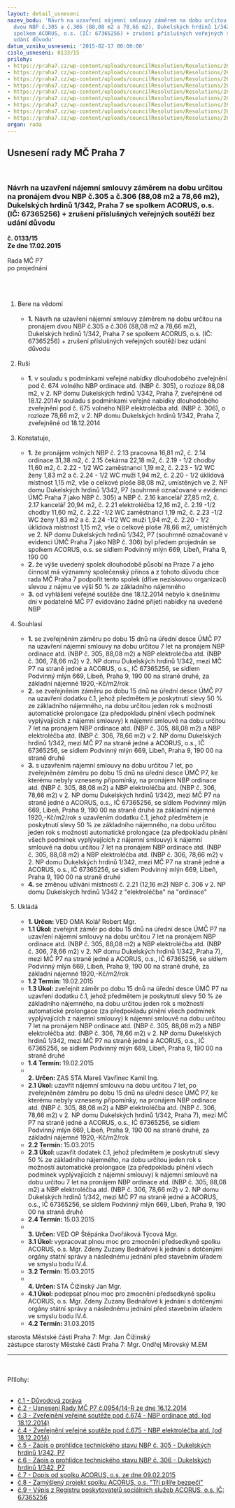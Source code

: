 ```yaml
---
layout: detail_usneseni
nazev_bodu: 'Návrh na uzavření nájemní smlouvy záměrem na dobu určitou na pronájem
  dvou NBP č.305 a č.306 (88,08 m2 a 78,66 m2), Dukelských hrdinů 1/342, Praha 7 se
  spolkem ACORUS, o.s. (IČ: 67365256) + zrušení příslušných veřejných soutěží bez
  udání důvodu'
datum_vzniku_usneseni: '2015-02-17 00:00:00'
cislo_usneseni: 0133/15
prilohy:
- https://praha7.cz/wp-content/uploads/councilResolution/Resolutions/26715/0133_15_pril1.pdf
- https://praha7.cz/wp-content/uploads/councilResolution/Resolutions/26715/9-15-%c4%8d.2usnesenirmc2014121610345198.doc
- https://praha7.cz/wp-content/uploads/councilResolution/Resolutions/26715/9-15-%c4%8d.3zve%c5%99ejn%c4%9bn%c3%ad_%c4%8d.674.pdf
- https://praha7.cz/wp-content/uploads/councilResolution/Resolutions/26715/9-15-%c4%8d.4zve%c5%99ejn%c4%9bn%c3%ad_%c4%8d.675.pdf
- https://praha7.cz/wp-content/uploads/councilResolution/Resolutions/26715/9-15-%c4%8d.5pasportnbp305.pdf
- https://praha7.cz/wp-content/uploads/councilResolution/Resolutions/26715/9-15-%c4%8d.6pasportnbp306.pdf
- https://praha7.cz/wp-content/uploads/councilResolution/Resolutions/26715/9-15-%c4%8d.7dopis.jpg
- https://praha7.cz/wp-content/uploads/councilResolution/Resolutions/26715/9-15-%c4%8d.8projekt.pdf
- https://praha7.cz/wp-content/uploads/councilResolution/Resolutions/26715/9-15-%c4%8d.9registr.pdf
organ: rada
---
```

<div id="ucUsn_pList" class="usn">
	<span><h2>Usnesení rady MČ Praha 7 </h2>
<br></span><div class="standBody">
<span><h3>Návrh na uzavření nájemní smlouvy záměrem na dobu určitou na pronájem dvou NBP č.305 a č.306 (88,08 m2 a 78,66 m2), Dukelských hrdinů 1/342, Praha 7 se spolkem ACORUS, o.s. (IČ: 67365256) + zrušení příslušných veřejných soutěží bez udání důvodu</h3></span><div class="center">
		<strong>č. 0133/15</strong><br>
	</div>
<div class="center">
		<strong>Ze dne 17.02.2015</strong><br><br>
	</div>Rada MČ P7<br>po projednání<br><br><br><ol>
<br><li>Bere na vědomí<br><ul>
<br><li>
<strong>1.</strong> Návrh na uzavření nájemní smlouvy záměrem na dobu určitou na pronájem dvou NBP č.305 a č.306 (88,08 m2 a 78,66 m2), Dukelských hrdinů 1/342, Praha 7 se spolkem ACORUS, o.s. (IČ: 67365256) + zrušení příslušných veřejných soutěží bez udání důvodu </li>
</ul>
<br>
</li>
<li>Ruší<br><ul>
<br><li>
<strong>1.</strong> v souladu s podmínkami veřejné nabídky dlouhodobého zveřejnění pod č. 674 volného NBP ordinace atd. (NBP č. 305), o rozloze 88,08 m2, v 2. NP domu Dukelských hrdinů 1/342, Praha 7, zveřejněné od 18.12.2014v souladu s podmínkami veřejné nabídky dlouhodobého zveřejnění pod č. 675 volného NBP elektroléčba atd. (NBP č. 306), o rozloze 78,66 m2, v 2. NP domu Dukelských hrdinů 1/342, Praha 7, zveřejněné od 18.12.2014 </li>
</ul>
<br>
</li>
<li>Konstatuje,<br><ul>
<br><li>
<strong>1.</strong> že pronájem volných NBP č. 2.13 pracovna 16,81 m2, č. 2.14 ordinace 31,38 m2, č. 2.15 čekárna 22,18 m2, č. 2.19 - 1/2 chodby 11,60 m2, č. 2.22 - 1/2 WC zaměstnanci 1,19 m2, č. 2.23 - 1/2 WC ženy 1,83 m2 a č. 2.24 - 1/2 WC muži 1,94 m2, č. 2.20 - 1/2 úklidová místnost 1,15 m2, vše o celkové ploše 88,08 m2, umístěných ve 2. NP domu Dukelských hrdinů 1/342, P7 (souhrnně označované v evidenci ÚMČ Praha 7 jako NBP č. 305) a NBP č. 2.16 kancelář 27,85 m2, č. 2.17 kancelář 20,94 m2, č. 2.21 elektroléčba 12,16 m2, č. 2.19 -1/2 chodby 11,60 m2, č. 2.22 -1/2 WC zaměstnanci 1,19 m2, č. 2.23 -1/2 WC ženy 1,83 m2 a č. 2.24 -1/2 WC muži 1,94 m2, č. 2.20 - 1/2 úklidová místnost 1,15 m2, vše o celkové ploše 78,66 m2, umístěných ve 2. NP domu Dukelských hrdinů 1/342, P7 (souhrnně označované v evidenci ÚMČ Praha 7 jako NBP č. 306) byl předem projednán se spolkem ACORUS, o.s. se sídlem Podvinný mlýn 669, Libeň, Praha 9, 190 00<br>
</li>
<li>
<strong>2.</strong> že výše uvedený spolek dlouhodobě působí na Praze 7 a jeho činnost má významný společenský přínos a z tohoto důvodu chce rada MČ Praha 7 podpořit tento spolek (dříve neziskovou organizaci) slevou z nájmu ve výši 50 % ze základního nájemného<br>
</li>
<li>
<strong>3.</strong> od vyhlášení veřejné soutěže dne 18.12.2014 nebylo k dnešnímu dni v podatelně MČ P7 evidováno žádné přijetí nabídky na uvedené NBP </li>
</ul>
<br>
</li>
<li>Souhlasí<br><ul>
<br><li>
<strong>1.</strong> se zveřejněním záměru po dobu 15 dnů na úřední desce ÚMČ P7 na uzavření nájemní smlouvy na dobu určitou 7 let na pronájem NBP ordinace atd. (NBP č. 305, 88,08 m2) a NBP elektroléčba atd. (NBP č. 306, 78,66 m2) v 2. NP domu Dukelských hrdinů 1/342, mezi MČ P7 na straně jedné a ACORUS, o.s., IČ 67365256, se sídlem Podvinný mlýn 669, Libeň, Praha 9, 190 00 na straně druhé, za základní nájemné 1920,-Kč/m2/rok<br>
</li>
<li>
<strong>2.</strong> se zveřejněním záměru po dobu 15 dnů na úřední desce ÚMČ P7 na uzavření dodatku č.1, jehož předmětem je poskytnutí slevy 50 % ze základního nájemného, na dobu určitou jeden rok s možností automatické prolongace (za předpokladu plnění všech podmínek vyplývajících z nájemní smlouvy) k nájemní smlouvě na dobu určitou 7 let na pronájem NBP ordinace atd. (NBP č. 305, 88,08 m2) a NBP elektroléčba atd. (NBP č. 306, 78,66 m2) v 2. NP domu Dukelských hrdinů 1/342, mezi MČ P7 na straně jedné a ACORUS, o.s., IČ 67365256, se sídlem Podvinný mlýn 669, Libeň, Praha 9, 190 00 na straně druhé<br>
</li>
<li>
<strong>3.</strong> s uzavřením nájemní smlouvy na dobu určitou 7 let, po zveřejněném záměru po dobu 15 dnů na úřední desce ÚMČ P7, ke kterému nebyly vzneseny připomínky, na pronájem NBP ordinace atd. (NBP č. 305, 88,08 m2) a NBP elektroléčba atd. (NBP č. 306, 78,66 m2) v 2. NP domu Dukelských hrdinů 1/342), mezi MČ P7 na straně jedné a ACORUS, o.s., IČ 67365256, se sídlem Podvinný mlýn 669, Libeň, Praha 9, 190 00 na straně druhé za základní nájemné 1920,-Kč/m2/rok s uzavřením dodatku č.1, jehož předmětem je poskytnutí slevy 50 % ze základního nájemného, na dobu určitou jeden rok s možností automatické prolongace (za předpokladu plnění všech podmínek vyplývajících z nájemní smlouvy) k nájemní smlouvě na dobu určitou 7 let na pronájem NBP ordinace atd. (NBP č. 305, 88,08 m2) a NBP elektroléčba atd. (NBP č. 306, 78,66 m2) v 2. NP domu Dukelských hrdinů 1/342, mezi MČ P7 na straně jedné a ACORUS, o.s., IČ 67365256, se sídlem Podvinný mlýn 669, Libeň, Praha 9, 190 00 na straně druhé<br>
</li>
<li>
<strong>4.</strong> se změnou užívání místnosti č. 2.21 (12,16 m2) NBP č. 306 v 2. NP domu Dukelských hrdinů 1/342 z "elektroléčba" na "ordinace" </li>
</ul>
<br>
</li>
<li>Ukládá<br><ul>
<br><li>
<strong>1. Určen: </strong>VED OMA Kolář Robert Mgr.<br>
</li>
<li>
<strong>1.1 Úkol: </strong>zveřejnit záměr po dobu 15 dnů na úřední desce ÚMČ P7 na uzavření nájemní smlouvy na dobu určitou 7 let na pronájem NBP ordinace atd. (NBP č. 305, 88,08 m2) a NBP elektroléčba atd. (NBP č. 306, 78,66 m2) v 2. NP domu Dukelských hrdinů 1/342, Praha 7), mezi MČ P7 na straně jedné a ACORUS, o.s., IČ 67365256, se sídlem Podvinný mlýn 669, Libeň, Praha 9, 190 00 na straně druhé, za základní nájemné 1920,-Kč/m2/rok <br>
</li>
<li>
<strong>1.2 Termín: </strong>19.02.2015<br>
</li>
<li>
<strong>1.3 Úkol: </strong>zveřejnit záměr po dobu 15 dnů na úřední desce ÚMČ P7 na uzavření dodatku č.1, jehož předmětem je poskytnutí slevy 50 % ze základního nájemného, na dobu určitou jeden rok s možností automatické prolongace (za předpokladu plnění všech podmínek vyplývajících z nájemní smlouvy) k nájemní smlouvě na dobu určitou 7 let na pronájem NBP ordinace atd. (NBP č. 305, 88,08 m2) a NBP elektroléčba atd. (NBP č. 306, 78,66 m2) v 2. NP domu Dukelských hrdinů 1/342, mezi MČ P7 na straně jedné a ACORUS, o.s., IČ 67365256, se sídlem Podvinný mlýn 669, Libeň, Praha 9, 190 00 na straně druhé<br>
</li>
<li>
<strong>1.4 Termín: </strong>19.02.2015<br>
</li>
<li>
<strong><br>2. Určen: </strong>ZAS STA Mareš Vavřinec Kamil Ing.<br>
</li>
<li>
<strong>2.1 Úkol: </strong>uzavřít nájemní smlouvu na dobu určitou 7 let, po zveřejněném záměru po dobu 15 dnů na úřední desce ÚMČ P7, ke kterému nebyly vzneseny připomínky, na pronájem NBP ordinace atd. (NBP č. 305, 88,08 m2) a NBP elektroléčba atd. (NBP č. 306, 78,66 m2) v 2. NP domu Dukelských hrdinů 1/342, Praha 7), mezi MČ P7 na straně jedné a ACORUS, o.s., IČ 67365256, se sídlem Podvinný mlýn 669, Libeň, Praha 9, 190 00 na straně druhé, za základní nájemné 1920,-Kč/m2/rok <br>
</li>
<li>
<strong>2.2 Termín: </strong>15.03.2015<br>
</li>
<li>
<strong>2.3 Úkol: </strong>uzavřít dodatek č.1, jehož předmětem je poskytnutí slevy 50 % ze základního nájemného, na dobu určitou jeden rok s možností automatické prolongace (za předpokladu plnění všech podmínek vyplývajících z nájemní smlouvy) k nájemní smlouvě na dobu určitou 7 let na pronájem NBP ordinace atd. (NBP č. 305, 88,08 m2) a NBP elektroléčba atd. (NBP č. 306, 78,66 m2) v 2. NP domu Dukelských hrdinů 1/342, mezi MČ P7 na straně jedné a ACORUS, o.s., IČ 67365256, se sídlem Podvinný mlýn 669, Libeň, Praha 9, 190 00 na straně druhé<br>
</li>
<li>
<strong>2.4 Termín: </strong>15.03.2015<br>
</li>
<li>
<strong><br>3. Určen: </strong>VED OP Štěpánka Dvořáková Týcová Mgr.<br>
</li>
<li>
<strong>3.1 Úkol: </strong>vypracovat plnou moc pro zmocnění předsedkyně spolku ACORUS, o.s. Mgr. Zdeny Zuzany Bednářové k jednání s dotčenými orgány státní správy a následnému jednání před stavebním úřadem ve smyslu bodu IV.4.<br>
</li>
<li>
<strong>3.2 Termín: </strong>15.03.2015<br>
</li>
<li>
<strong><br>4. Určen: </strong>STA Čižinský Jan Mgr.<br>
</li>
<li>
<strong>4.1 Úkol: </strong>podepsat plnou moc pro zmocnění předsedkyně spolku ACORUS, o.s. Mgr. Zdeny Zuzany Bednářové k jednání s dotčenými orgány státní správy a následnému jednání před stavebním úřadem ve smyslu bodu IV.4.<br>
</li>
<li>
<strong>4.2 Termín: </strong>31.03.2015</li>
</ul>
</li>
</ol>starosta Městské části Praha 7: Mgr. Jan Čižinský<br>zástupce starosty Městské části Praha 7: Mgr. Ondřej Mirovský M.EM <br><hr>
<br><br>Přílohy: <br><ul>
<br><li>
<a href="/zdroj.aspx?typ=4&amp;Id=60663&amp;sh=1953221845" target="_blank" title="Odkaz na soubor - 16,6 kB - nové okno">č.1 - Důvodová zpráva</a> <br>
</li>
<li>
<a href="/zdroj.aspx?typ=4&amp;id=60575&amp;sh=-661253035" target="_blank" title="Odkaz na soubor - 44,5 kB - nové okno">č.2 - Usnesení Rady MČ P7 č.0954/14-R ze dne 16.12.2014 </a><br>
</li>
<li>
<a href="/zdroj.aspx?typ=4&amp;id=60576&amp;sh=-662065035" target="_blank" title="Odkaz na soubor - 29,5 kB - nové okno">č.3 - Zveřejnění veřejné soutěže pod č.674 - NBP ordinace atd. (od 18.12.2014)</a> <br>
</li>
<li>
<a href="/zdroj.aspx?typ=4&amp;id=60577&amp;sh=-661181035" target="_blank" title="Odkaz na soubor - 29,8 kB - nové okno">č.4 - Zveřejnění veřejné soutěže pod č.675 - NBP elektroléčba atd. (od 18.12.2014)</a> <br>
</li>
<li>
<a href="/zdroj.aspx?typ=4&amp;id=60578&amp;sh=-661566283" target="_blank" title="Odkaz na soubor - 591,9 kB - nové okno">č.5 - Zápis o prohlídce technického stavu NBP č. 305 - Dukelských hrdinů 1/342, P7 </a><br>
</li>
<li>
<a href="/zdroj.aspx?typ=4&amp;id=60579&amp;sh=-661608235" target="_blank" title="Odkaz na soubor - 561,1 kB - nové okno">č.6 - Zápis o prohlídce technického stavu NBP č. 306 - Dukelských hrdinů 1/342, P7 </a><br>
</li>
<li>
<a href="/zdroj.aspx?typ=4&amp;id=60580&amp;sh=142569941" target="_blank" title="Odkaz na soubor - 319,1 kB - nové okno">č.7 - Dopis od spolku ACORUS, o.s. ze dne 09.02.2015</a> <br>
</li>
<li>
<a href="/zdroj.aspx?typ=4&amp;id=60581&amp;sh=142536181" target="_blank" title="Odkaz na soubor - 485 kB - nové okno">č.8 - Zamýšlený projekt spolku ACORUS, o.s. "Tři pilíře bezpečí"</a> <br>
</li>
<li><a href="/zdroj.aspx?typ=4&amp;id=60582&amp;sh=141658389" target="_blank" title="Odkaz na soubor - 26,6 kB - nové okno">č.9 - Výpis z Registru poskytovatelů sociálních služeb ACORUS, o.s. IČ: 67365256 </a></li>
</ul>
</div>
</div>